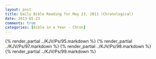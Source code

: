 ```yaml
---
layout: post
title: Daily Bible Reading for May 23, 2013 (Chronological)
date: 2013-05-23
comments: true
categories: [Bible in a Year - Chron]
---
```

{% render_partial ../KJV/Ps/95.markdown %}
{% render_partial ../KJV/Ps/97.markdown %}
{% render_partial ../KJV/Ps/98.markdown %}
{% render_partial ../KJV/Ps/99.markdown %}
